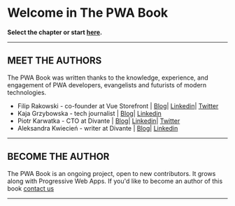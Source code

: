 # Welcome in The PWA Book


**Select the chapter or start [here](/01-Introduction-to-PWA-technology.html).**


------

## MEET THE AUTHORS

The PWA Book was written thanks to the knowledge, experience, and engagement of PWA developers, evangelists and futurists of modern technologies.

- Filip Rakowski - co-founder at Vue Storefront | [Blog](https://divante.com/blog/author/frakowski/)| [Linkedin](https://twitter.com/filrakowski)| [Twitter](https://twitter.com/filrakowski)
- Kaja Grzybowska - tech journalist | [Blog](https://divante.com/blog/author/kgrzebowska/)| [Linkedin](https://www.linkedin.com/in/kaja-grzybowska/)
- Piotr Karwatka - CTO at Divante | [Blog](https://divante.com/blog/author/pkarwatka/)| [Linkedin](https://www.linkedin.com/in/piotrkarwatka/)| [Twitter](https://twitter.com/piotrkarwatka)
- Aleksandra Kwiecień - writer at Divante | [Blog](https://divante.com/blog/author/kwiecien/)| [Linkedin](https://www.linkedin.com/in/aleksandra-kwiecien/)

------
## BECOME THE AUTHOR


The PWA Book is an ongoing project, open to new contributors. It grows along with Progressive Web Apps. If you'd like to become an author of this book [contact us](mailto:akwiecien@divante.com)


------